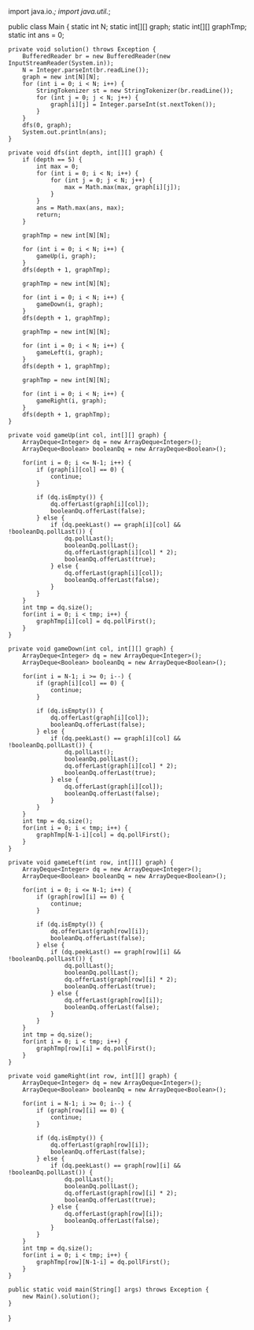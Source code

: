 import java.io.*;
import java.util.*;

public class Main {
	static int N;
	static int[][] graph;
	static int[][] graphTmp;
	static int ans = 0;
	
	private void solution() throws Exception {
		BufferedReader br = new BufferedReader(new InputStreamReader(System.in));
		N = Integer.parseInt(br.readLine());
		graph = new int[N][N];
		for (int i = 0; i < N; i++) {
			StringTokenizer st = new StringTokenizer(br.readLine());
			for (int j = 0; j < N; j++) {
				graph[i][j] = Integer.parseInt(st.nextToken());
			}
		}
		dfs(0, graph);
		System.out.println(ans);
	}
	
	private void dfs(int depth, int[][] graph) {
		if (depth == 5) {
			int max = 0;
			for (int i = 0; i < N; i++) {
				for (int j = 0; j < N; j++) {
					max = Math.max(max, graph[i][j]);
				}	
			}
			ans = Math.max(ans, max);
			return;
		}
		
		graphTmp = new int[N][N];
		
		for (int i = 0; i < N; i++) {
			gameUp(i, graph);
		}
		dfs(depth + 1, graphTmp);
		
		graphTmp = new int[N][N];
		
		for (int i = 0; i < N; i++) {
			gameDown(i, graph);
		}
		dfs(depth + 1, graphTmp);
		
		graphTmp = new int[N][N];
		
		for (int i = 0; i < N; i++) {
			gameLeft(i, graph);
		}
		dfs(depth + 1, graphTmp);
		
		graphTmp = new int[N][N];
		
		for (int i = 0; i < N; i++) {
			gameRight(i, graph);
		}
		dfs(depth + 1, graphTmp);
	}

	private void gameUp(int col, int[][] graph) {
		ArrayDeque<Integer> dq = new ArrayDeque<Integer>();
		ArrayDeque<Boolean> booleanDq = new ArrayDeque<Boolean>();
		
		for(int i = 0; i <= N-1; i++) {
			if (graph[i][col] == 0) {
				continue;
			}
			
			if (dq.isEmpty()) {
				dq.offerLast(graph[i][col]);
				booleanDq.offerLast(false);
			} else {
				if (dq.peekLast() == graph[i][col] && !booleanDq.pollLast()) {
					dq.pollLast();
					booleanDq.pollLast();
					dq.offerLast(graph[i][col] * 2);
					booleanDq.offerLast(true);
				} else {
					dq.offerLast(graph[i][col]);
					booleanDq.offerLast(false);
				}
			}
		}
		int tmp = dq.size();
		for(int i = 0; i < tmp; i++) {
			graphTmp[i][col] = dq.pollFirst();
		}
	}

	private void gameDown(int col, int[][] graph) {
		ArrayDeque<Integer> dq = new ArrayDeque<Integer>();
		ArrayDeque<Boolean> booleanDq = new ArrayDeque<Boolean>();
		
		for(int i = N-1; i >= 0; i--) {
			if (graph[i][col] == 0) {
				continue;
			}
			
			if (dq.isEmpty()) {
				dq.offerLast(graph[i][col]);
				booleanDq.offerLast(false);
			} else {
				if (dq.peekLast() == graph[i][col] && !booleanDq.pollLast()) {
					dq.pollLast();
					booleanDq.pollLast();
					dq.offerLast(graph[i][col] * 2);
					booleanDq.offerLast(true);
				} else {
					dq.offerLast(graph[i][col]);
					booleanDq.offerLast(false);
				}
			}
		}
		int tmp = dq.size();
		for(int i = 0; i < tmp; i++) {
			graphTmp[N-1-i][col] = dq.pollFirst();
		}
	}
	
	private void gameLeft(int row, int[][] graph) {
		ArrayDeque<Integer> dq = new ArrayDeque<Integer>();
		ArrayDeque<Boolean> booleanDq = new ArrayDeque<Boolean>();
		
		for(int i = 0; i <= N-1; i++) {
			if (graph[row][i] == 0) {
				continue;
			}
			
			if (dq.isEmpty()) {
				dq.offerLast(graph[row][i]);
				booleanDq.offerLast(false);
			} else {
				if (dq.peekLast() == graph[row][i] && !booleanDq.pollLast()) {
					dq.pollLast();
					booleanDq.pollLast();
					dq.offerLast(graph[row][i] * 2);
					booleanDq.offerLast(true);
				} else {
					dq.offerLast(graph[row][i]);
					booleanDq.offerLast(false);
				}
			}
		}
		int tmp = dq.size();
		for(int i = 0; i < tmp; i++) {
			graphTmp[row][i] = dq.pollFirst();
		}
	}
	
	private void gameRight(int row, int[][] graph) {
		ArrayDeque<Integer> dq = new ArrayDeque<Integer>();
		ArrayDeque<Boolean> booleanDq = new ArrayDeque<Boolean>();
		
		for(int i = N-1; i >= 0; i--) {
			if (graph[row][i] == 0) {
				continue;
			}
			
			if (dq.isEmpty()) {
				dq.offerLast(graph[row][i]);
				booleanDq.offerLast(false);
			} else {
				if (dq.peekLast() == graph[row][i] && !booleanDq.pollLast()) {
					dq.pollLast();
					booleanDq.pollLast();
					dq.offerLast(graph[row][i] * 2);
					booleanDq.offerLast(true);
				} else {
					dq.offerLast(graph[row][i]);
					booleanDq.offerLast(false);
				}
			}
		}
		int tmp = dq.size();
		for(int i = 0; i < tmp; i++) {
			graphTmp[row][N-1-i] = dq.pollFirst();
		}
	}

	public static void main(String[] args) throws Exception {
		new Main().solution();
	}

}
